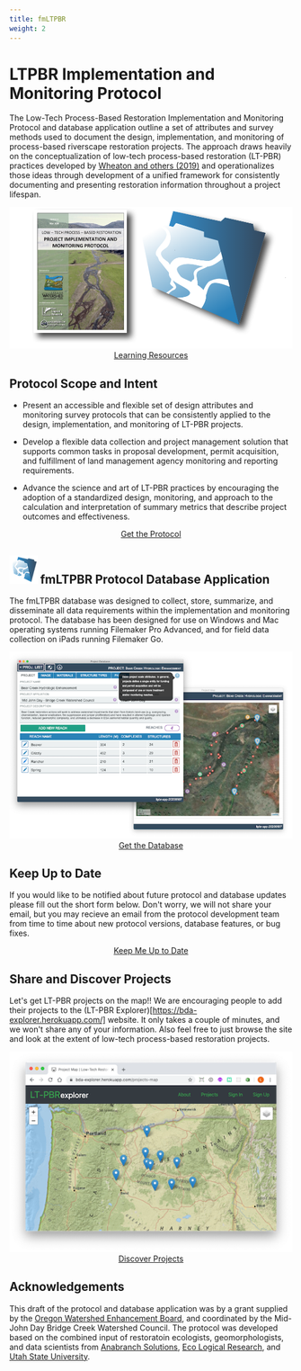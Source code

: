 ```yaml
---
title: fmLTPBR
weight: 2
---
```



<h1>LTPBR Implementation and Monitoring Protocol</h1>

The Low-Tech Process-Based Restoration Implementation and Monitoring Protocol and database application outline a set of attributes and survey methods used to document the design, implementation, and monitoring of process-based riverscape restoration projects. The approach draws heavily on the conceptualization of low-tech process-based restoration (LT-PBR) practices developed by [Wheaton and others (2019)](https://lowtechpbr.restoration.usu.edu/) and operationalizes those ideas through development of a unified framework for consistently documenting and presenting restoration information throughout a project lifespan.


<div align="center">
  <img src="assets/images/ProjectImage.png">
</div>

<div align="center">
  <a class="button large" href="{{ site.baseurl }}/Learn"><i class="fa fa-youtube" aria-hidden="true"></i>  Learning Resources</a>
</div>

<h2><i class="fa fa-book" aria-hidden="true"></i>  Protocol Scope and Intent</h2>

- Present an accessible and flexible set of design attributes and monitoring survey protocols that can be consistently applied to the design, implementation, and monitoring of LT-PBR projects.

- Develop a flexible data collection and project management solution that supports common tasks in proposal development, permit acquisition, and fulfillment of land management agency monitoring and reporting requirements.

- Advance the science and art of LT-PBR practices by encouraging the adoption of a standardized design, monitoring, and approach to the calculation and interpretation of summary metrics that describe project outcomes and effectiveness.

<div align="center">
  <a class="button large" href="https://github.com/Riverscapes/fmLTPBR/releases/download/v1.0.0/LTPBR-Monitoring-V1.pdf"><i class="fa fa-book" aria-hidden="true"></i> Get the Protocol</a>  
</div>

<h2><img src="assets/images/fmLTPBR-50.png">  fmLTPBR Protocol Database Application</h2>

The fmLTPBR database was designed to collect, store, summarize, and disseminate all data requirements within the implementation and monitoring protocol. The database has been designed for use on Windows and Mac operating systems running Filemaker Pro Advanced, and for field data collection on iPads running Filemaker Go.

<div align="center">
  <img src="assets/images/Application.png">
</div>

<div align="center">
  <a class="button large" href="https://github.com/Riverscapes/fmLTPBR/releases/download/v1.0.0/fmLTPBR-20200507.fmp12"><i class="fa fa-database" aria-hidden="true"></i> Get the Database</a>
</div>

<h2><i class="fa fa-envelope" aria-hidden="true"></i>  Keep Up to Date</h2>

If you would like to be notified about future protocol and database updates please fill out the short form below. Don't worry, we will not share your email, but you may recieve an email from the protocol development team from time to time about new protocol versions, database features, or bug fixes.

<div align="center">
  <a class="button large" target="_blank" href="https://docs.google.com/forms/d/e/1FAIpQLScmW3_oIP55FpAEfEN6UDVQFtDiJvhGRvxEMB7SrqZxF6SAxQ/viewform?usp=sf_link"><i class="fa fa-envelope" aria-hidden="true"></i>  Keep Me Up to Date</a>
</div>

<h2><i class="fa fa-map-marker" aria-hidden="true"></i>  Share and Discover Projects</h2>

Let's get LT-PBR projects on the map!! We are encouraging people to add their projects to the (LT-PBR Explorer)[https://bda-explorer.herokuapp.com/] website. It only takes a couple of minutes, and we won't share any of your information. Also feel free to just browse the site and look at the extent of low-tech process-based restoration projects.


<div align="center">
  <img src="assets/images/explorer.png">
</div>

<div align="center">
  <a class="button large" target="_blank" href="https://bda-explorer.herokuapp.com/"><i class="fa fa-share-alt" aria-hidden="true"></i>  Discover Projects</a>
</div>

<!-- 
## Project Vision and Roadmap
Expectations for future releases of the fmLTPBR database application.

| Release   | Timeline   | Release Description   |
| --------- | ------- | ------- |
| **V 1.0.0** | Spring 2020 | Database implementation within Filemaker Pro supporting version 1.0 of the LT-PBR Implementation and Monitoring Protocol |
| **V 1.1.0** | Fall 2020 | Export of projects into riverscapes compliant format. Extended database import functionality|
| **V 2.0.0** | Spring 2021 | Implementation remains in Filemaker Pro but gains some support for data syncronization and cloud storage. Supports extension and refinement of the LT-PBR Implementation and Monitoring Protocol within version 2.0|
| **V 3.0.0** | Spring 2023 | Database application implemented in open source set of technologies that support an increased set of user platforms (i.e., Android, iOS, Mac, Windows) and extended data synchronization and cloud storage functionality. | -->

## Acknowledgements
This draft of the protocol and database application was by a grant supplied by the [Oregon Watershed Enhancement Board](https://www.oregon.gov/oweb/Pages/index.aspx), and coordinated by the Mid-John Day Bridge Creek Watershed Council. The protocol was developed based on the combined input of restoratoin ecologists, geomorphologists, and data scientists from [Anabranch Solutions](www.anabranchsolutions.com), [Eco Logical Research](www.eco-logical.research.com), and [Utah State University](http://etal.joewheaton.org/).

